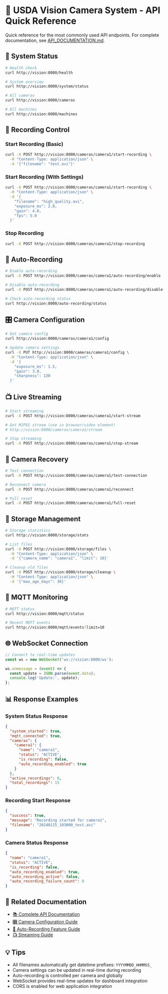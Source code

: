 # 🚀 USDA Vision Camera System - API Quick Reference

Quick reference for the most commonly used API endpoints. For complete documentation, see [API_DOCUMENTATION.md](API_DOCUMENTATION.md).

## 🔧 System Status

```bash
# Health check
curl http://vision:8000/health

# System overview
curl http://vision:8000/system/status

# All cameras
curl http://vision:8000/cameras

# All machines
curl http://vision:8000/machines
```

## 🎥 Recording Control

### Start Recording (Basic)
```bash
curl -X POST http://vision:8000/cameras/camera1/start-recording \
  -H "Content-Type: application/json" \
  -d '{"filename": "test.avi"}'
```

### Start Recording (With Settings)
```bash
curl -X POST http://vision:8000/cameras/camera1/start-recording \
  -H "Content-Type: application/json" \
  -d '{
    "filename": "high_quality.avi",
    "exposure_ms": 2.0,
    "gain": 4.0,
    "fps": 5.0
  }'
```

### Stop Recording
```bash
curl -X POST http://vision:8000/cameras/camera1/stop-recording
```

## 🤖 Auto-Recording

```bash
# Enable auto-recording
curl -X POST http://vision:8000/cameras/camera1/auto-recording/enable

# Disable auto-recording
curl -X POST http://vision:8000/cameras/camera1/auto-recording/disable

# Check auto-recording status
curl http://vision:8000/auto-recording/status
```

## 🎛️ Camera Configuration

```bash
# Get camera config
curl http://vision:8000/cameras/camera1/config

# Update camera settings
curl -X PUT http://vision:8000/cameras/camera1/config \
  -H "Content-Type: application/json" \
  -d '{
    "exposure_ms": 1.5,
    "gain": 3.0,
    "sharpness": 130
  }'
```

## 📺 Live Streaming

```bash
# Start streaming
curl -X POST http://vision:8000/cameras/camera1/start-stream

# Get MJPEG stream (use in browser/video element)
# http://vision:8000/cameras/camera1/stream

# Stop streaming
curl -X POST http://vision:8000/cameras/camera1/stop-stream
```

## 🔄 Camera Recovery

```bash
# Test connection
curl -X POST http://vision:8000/cameras/camera1/test-connection

# Reconnect camera
curl -X POST http://vision:8000/cameras/camera1/reconnect

# Full reset
curl -X POST http://vision:8000/cameras/camera1/full-reset
```

## 💾 Storage Management

```bash
# Storage statistics
curl http://vision:8000/storage/stats

# List files
curl -X POST http://vision:8000/storage/files \
  -H "Content-Type: application/json" \
  -d '{"camera_name": "camera1", "limit": 10}'

# Cleanup old files
curl -X POST http://vision:8000/storage/cleanup \
  -H "Content-Type: application/json" \
  -d '{"max_age_days": 30}'
```

## 📡 MQTT Monitoring

```bash
# MQTT status
curl http://vision:8000/mqtt/status

# Recent MQTT events
curl http://vision:8000/mqtt/events?limit=10
```

## 🌐 WebSocket Connection

```javascript
// Connect to real-time updates
const ws = new WebSocket('ws://vision:8000/ws');

ws.onmessage = (event) => {
  const update = JSON.parse(event.data);
  console.log('Update:', update);
};
```

## 📊 Response Examples

### System Status Response
```json
{
  "system_started": true,
  "mqtt_connected": true,
  "cameras": {
    "camera1": {
      "name": "camera1",
      "status": "ACTIVE",
      "is_recording": false,
      "auto_recording_enabled": true
    }
  },
  "active_recordings": 0,
  "total_recordings": 15
}
```

### Recording Start Response
```json
{
  "success": true,
  "message": "Recording started for camera1",
  "filename": "20240115_103000_test.avi"
}
```

### Camera Status Response
```json
{
  "name": "camera1",
  "status": "ACTIVE",
  "is_recording": false,
  "auto_recording_enabled": true,
  "auto_recording_active": false,
  "auto_recording_failure_count": 0
}
```

## 🔗 Related Documentation

- [📚 Complete API Documentation](API_DOCUMENTATION.md)
- [🎛️ Camera Configuration Guide](api/CAMERA_CONFIG_API.md)
- [🤖 Auto-Recording Feature Guide](features/AUTO_RECORDING_FEATURE_GUIDE.md)
- [📺 Streaming Guide](guides/STREAMING_GUIDE.md)

## 💡 Tips

- All filenames automatically get datetime prefixes: `YYYYMMDD_HHMMSS_`
- Camera settings can be updated in real-time during recording
- Auto-recording is controlled per camera and globally
- WebSocket provides real-time updates for dashboard integration
- CORS is enabled for web application integration
